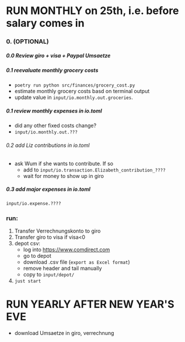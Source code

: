 # RUN MONTHLY on 25th, i.e. before salary comes in

### 0. (OPTIONAL)

##### 0.0 Review giro + visa + Paypal Umsaetze

##### 0.1 reevaluate monthly grocery costs
- `poetry run python src/finances/grocery_cost.py`
- estimate monthly grocery costs basd on terminal output
- update value in `input/io.monthly.out.groceries`.

##### 0.1 review monthly expenses in io.toml
- did any other fixed costs change?
- `input/io.monthly.out.???`

###### 0.2 add Liz contributions in io.toml
- ask Wum if she wants to contribute. If so
    - add to `input/io.transaction.Elizabeth_contribution_????`
    - wait for money to show up in giro

##### 0.3 add major expenses in io.toml
`input/io.expense.????`


### run:

1. Transfer Verrechnungskonto to giro
2. Transfer giro to visa if visa<0
3. depot csv:
    - log into https://www.comdirect.com
    - go to depot
    - download .csv file (`export as Excel format`)
    - remove header and tail manually
    - copy to `input/depot/`
3. `just start`


# RUN YEARLY AFTER NEW YEAR'S EVE
- download Umsaetze in giro, verrechnung